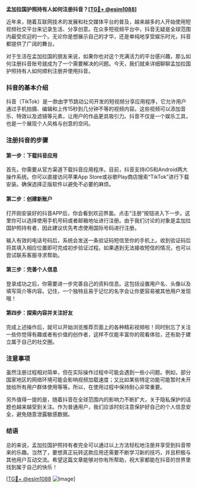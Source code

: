 **孟加拉国护照持有人如何注册抖音？[[TG💪+ @esim1088](https://t.me/s/esim1088)]**

近年来，随着互联网技术的发展和社交媒体平台的普及，越来越多的人开始使用短视频社交平台来记录生活、分享创意。在众多短视频平台中，抖音无疑是全球范围内最受欢迎的一个。无论你是想展示自己的才华，还是单纯地享受娱乐时光，抖音都提供了广阔的舞台。

对于生活在孟加拉国的朋友来说，如果你也对这个充满活力的平台感兴趣，那么如何注册抖音账号就成为了一个需要解决的问题。今天，我们就来详细聊聊孟加拉国护照持有人如何顺利注册并使用抖音。

### 抖音的基本介绍

抖音（TikTok）是一款由字节跳动公司开发的短视频分享应用程序，它允许用户通过手机拍摄、编辑和上传15秒到几分钟不等的视频内容。这些视频可以添加音乐、特效以及滤镜等元素，让用户的作品更具吸引力。抖音不仅是一个娱乐工具，也是一个展现个人风格与创意的空间。

### 注册抖音的步骤

#### 第一步：下载抖音应用
首先，你需要从官方渠道下载抖音应用程序。目前，抖音支持iOS和Android两大操作系统。你可以直接访问苹果App Store或谷歌Play商店搜索“TikTok”进行下载安装。确保选择正版软件以避免不必要的麻烦。

#### 第二步：创建新账户
打开刚安装好的抖音APP后，你会看到欢迎界面。点击“注册”按钮进入下一步。这里你可以选择使用手机号码或者邮箱地址进行注册。由于我们讨论的对象是孟加拉国护照持有者，因此建议优先考虑使用国际号码进行注册。

输入有效的电话号码后，系统会发送一条验证码短信至你的手机上。收到验证码后将其填入相应位置即可完成初步验证过程。如果遇到无法接收短信的情况，也可以尝试联系客服寻求帮助。

#### 第三步：完善个人信息
登录成功之后，你需要进一步完善自己的资料信息。这包括设置用户名、头像以及填写简介等内容。记住，一个独特且易于记忆的名字会让你更容易被其他用户发现哦！

#### 第四步：探索内容并关注好友
完成上述操作后，就可以开始浏览推荐页面上的各种精彩视频啦！同时别忘了关注一些你觉得有趣或者有价值的创作者，这样不仅能丰富你的观看体验，还有助于建立属于自己的社交圈。

### 注意事项

虽然注册过程相对简单，但在实际操作过程中可能会遇到一些小问题。例如，部分国家地区的网络环境可能会影响视频加载速度；又比如某些特定功能可能暂时未开放给所有用户群体使用等等。所以，在使用过程中保持耐心非常重要。

另外值得一提的是，随着抖音在全球范围内的影响力不断扩大，关于隐私保护的话题也越来越受到关注。作为普通用户，我们应该时刻注意保护好自己的个人信息安全，避免随意泄露敏感数据。

### 结语

总的来说，孟加拉国护照持有者完全可以通过以上方法轻松地注册并享受到抖音带来的乐趣。当然了，要想真正玩转这款应用还需要不断学习新的技巧，并且积极与其他用户互动交流。希望这篇文章能够对你有所帮助，祝大家都能在抖音的世界里找到属于自己的快乐！

[[TG💪+ @esim1088](https://t.me/s/esim1088) ![Image](https://i.postimg.cc/4NQfJmqS/Snipaste-2025-05-13-00-14-12.png)]